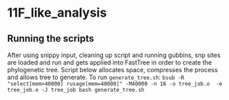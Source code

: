 # 11F_like_analysis

## Running the scripts
After using snippy input, cleaning up script and running gubbins, snp sites are loaded and run and gets applied into FastTree in order to create the phylogenetic tree. Script below allocates space, compresses the process and allows tree to generate.
To run `generate_tree.sh`:
`bsub -R "select[mem>40000] rusage[mem=40000]" -M40000 -n 16 -o tree_job.o  -e tree_job.e -J tree_job bash generate_tree.sh`
